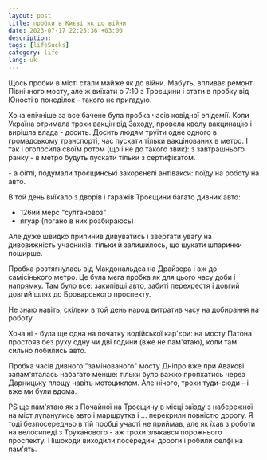 ```yaml
---
layout: post
title: пробки в Києві як до війни
date: 2023-07-17 22:25:36 +03:00
description: 
tags: [lifeSucks]
category: life
lang: uk
---
```


Щось пробки в місті стали майже як до війни.
Мабуть, впливає ремонт Північного мосту, але ж виїхати о 7:10 з Троєщини і стати в пробку від Юності в понеділок - такого не пригадую.

Хоча епічніше за все бачене була пробка часів ковідної епідемії.
Коли Україна отримала трохи вакцін від Заходу, провела кволу вакцинацію і вирішла влада - досить.
Досить людям труїти одне одного в громадському транспорті, час пускати тільки вакцінованих в метро.
І так і оголосила своїм ротом (що і не до такого звик): з завтрашнього ранку - в метро будуть пускати тільки з сертифікатом.

\- а фіглі, подумали троєщинські закорєнєлі антівакси: поїду на роботу на авто.

В той день виїхало з дворів і гаражів Троєщини багато дивних авто:
- 126ий мерс "султановоз"
- ягуар (погано в них розбираюсь)

Але дуже швидко припинив дивуватись і звертати увагу на дивовижність учасників: 
тільки й залишилось, що шукати шпаринки поширше. 

Пробка розтягнулась від Макдональдса на Драйзера і аж до самісінького метро.
Це була мєга пробка як для цього часу доби і напрямку.
Там було все: закипівші авто, забиті перехрестя і довгий довгий шлях до Броварського проспекту.

Не знаю навіть, скільки в той день народ витратив часу на добирання на роботу.

Хоча ні - була ще одна на початку водійської кар'єри: 
на мосту Патона простояв без руху одну чи дві години (вже не пам'ятаю), коли там сильно побились авто.

Пробка часів дивного "замінованого" мосту Дніпро вже при Авакові запам'яталась набагато менше: 
тільки було важко пропхатись через Дарницьку площу навіть мотоциклом. Але нічого, трохи туди-сюди - і вже ми були вдома.

PS ще пам'ятаю як з Почайної на Троєщину в місці заїзду з набережної на міст лупанулись авто і маршрутка і ... перекрили повністю дорогу.
Я тоді безпосередньо в тій пробці участі не приймав, але як їхав з роботи на велосипеді з Труханового - аж трохи злякався порожнього проспекту.
Пішоходи виходили посередині дороги і робили селфі на пам'ять.

